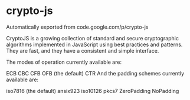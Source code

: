 # crypto-js
Automatically exported from code.google.com/p/crypto-js

CryptoJS is a growing collection of standard and secure cryptographic algorithms implemented in JavaScript using best practices and patterns. They are fast, and they have a consistent and simple interface.

The modes of operation currently available are:

ECB
CBC
CFB
OFB (the default)
CTR
And the padding schemes currently available are:

iso7816 (the default)
ansix923
iso10126
pkcs7
ZeroPadding
NoPadding
